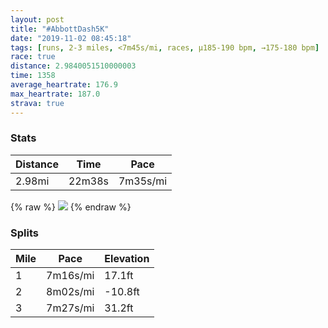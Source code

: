 ```yaml
---
layout: post
title: "#AbbottDash5K"
date: "2019-11-02 08:45:18"
tags: [runs, 2-3 miles, <7m45s/mi, races, μ185-190 bpm, →175-180 bpm]
race: true
distance: 2.9840051510000003
time: 1358
average_heartrate: 176.9
max_heartrate: 187.0
strava: true
---
```


### Stats

| Distance | Time | Pace |
|----------|------|------|
|2.98mi|22m38s|7m35s/mi|

{% raw %}
<img src='https://maps.googleapis.com/maps/api/staticmap?maptype=roadmap&path=enc:q}uwFz`nbMAFPTl@l@Zp@fAdAH\CT]v@Kh@EFIr@O`@MCQXKFMVEVO^Oh@?GEB?AM@IAODIZOf@EDK^YtCOr@QNUFS^IDAFSVKh@IFe@JQRS^?f@FP@jAIj@MJQDWr@yAjFqAnEGJAj@UZ]Hq@vAGDHPRRJR@XQd@IFCF_@BCDEN?HGFMb@EJWXSd@PPJTEDAPUjAD~B@Bs@G{@AGCACGCEOGEYU]Mk@^GAG@OJG?IAISGES?OLG@?OEB?GSJOQICK@OXIAKGQOW]i@e@IWE??CIAFWKU?IEIIAIIe@K_@}@[UOCGIADGMKFIAGKYPEAAGSEGGMGEMCc@E_@IGE@ECKQGA?EMO?[GYE{@M_@OSWSGYWUOYG?IF[KE@kN{GGISGSOBEAA@GKQFOQ_@BQEG?KBGCKGOBMKQ?GEE@K?c@g@i@DUCE@ODOAC@Ee@e@Wa@O[a@S}@YEGc@MGGMCOKMCUQQQq@WKSEEYCOGuAOMCQIe@Ci@K{@Ew@?o@IS?]B[HWBsAp@e@NGFSJqAR_A@QGaAIcCo@YSg@u@E?CBEPYd@Il@Yz@Oz@CDBn@Hx@Nt@Rj@^p@H?DBj@p@b@ZHBtA~@^NXT\NN@`B~@V`@N`@Jp@BXG\B^OlAk@hB_@p@SVUt@KRa@j@KJCLIPi@j@kAl@SBmAA[UYMSOUe@q@k@c@o@MKGMYIKIOY[[[g@SKYk@Uq@q@eASMY_@WIm@_@w@]&key=AIzaSyC1MId7bFpkLXNAaYhBSTb8jLyiSqzbDtM&size=800x800&markers=color:yellow|label:S|40.74985,-73.96894&markers=color:green|label:F|40.77239000000006,-73.97681999999996'>
{% endraw %}

### Splits

| Mile | Pace | Elevation |
|------|------|-----------|
|1|7m16s/mi|17.1ft|
|2|8m02s/mi|-10.8ft|
|3|7m27s/mi|31.2ft|
